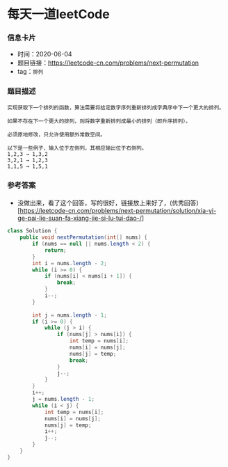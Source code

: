 # 每天一道leetCode

### 信息卡片

- 时间：2020-06-04
- 题目链接：https://leetcode-cn.com/problems/next-permutation
- tag：`排列`

### 题目描述

```
实现获取下一个排列的函数，算法需要将给定数字序列重新排列成字典序中下一个更大的排列。

如果不存在下一个更大的排列，则将数字重新排列成最小的排列（即升序排列）。

必须原地修改，只允许使用额外常数空间。

以下是一些例子，输入位于左侧列，其相应输出位于右侧列。
1,2,3 → 1,3,2
3,2,1 → 1,2,3
1,1,5 → 1,5,1

```

### 参考答案

#### 
-  没做出来，看了这个回答，写的很好，链接放上来好了，(优秀回答)[https://leetcode-cn.com/problems/next-permutation/solution/xia-yi-ge-pai-lie-suan-fa-xiang-jie-si-lu-tui-dao-/]

```java
class Solution {
    public void nextPermutation(int[] nums) {
        if (nums == null || nums.length < 2) {
            return;
        }
        int i = nums.length - 2;
        while (i >= 0) {
            if (nums[i] < nums[i + 1]) {
                break;
            }
            i--;
        }
        
        int j = nums.length - 1;
        if (i >= 0) {
            while (j > i) {
                if (nums[j] > nums[i]) {
                    int temp = nums[i];
                    nums[i] = nums[j];
                    nums[j] = temp;
                    break;
                }
                j--;
            }
        }
        i++;
        j = nums.length - 1;
        while (i < j) {
            int temp = nums[i];
            nums[i] = nums[j];
            nums[j] = temp;
            i++;
            j--;
        }
    }
}
```
